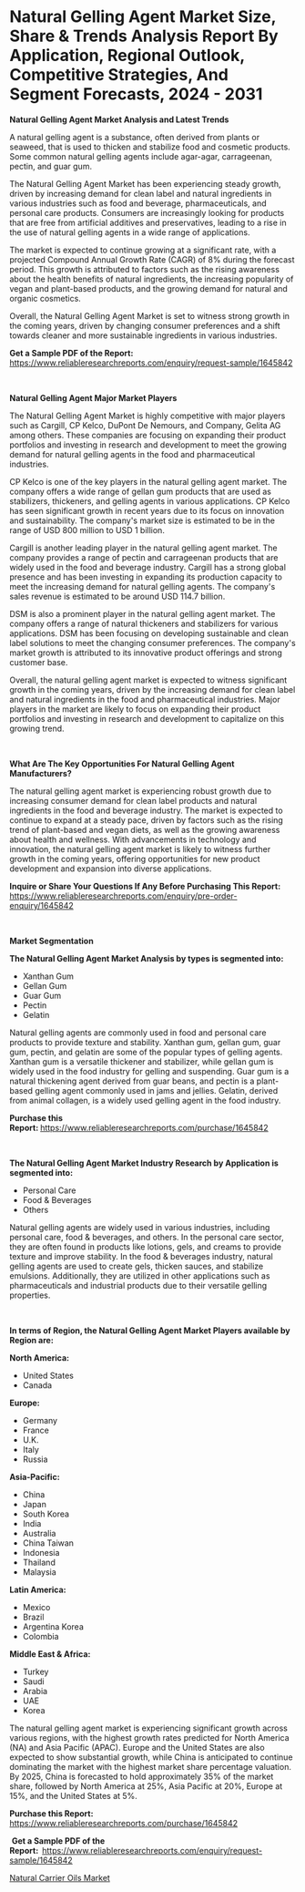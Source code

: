 <p><h1>Natural Gelling Agent Market Size, Share & Trends Analysis Report By Application, Regional Outlook, Competitive Strategies, And Segment Forecasts, 2024 - 2031</h1></p><p><strong>Natural Gelling Agent Market Analysis and Latest Trends</strong></p>
<p><p>A natural gelling agent is a substance, often derived from plants or seaweed, that is used to thicken and stabilize food and cosmetic products. Some common natural gelling agents include agar-agar, carrageenan, pectin, and guar gum.</p><p>The Natural Gelling Agent Market has been experiencing steady growth, driven by increasing demand for clean label and natural ingredients in various industries such as food and beverage, pharmaceuticals, and personal care products. Consumers are increasingly looking for products that are free from artificial additives and preservatives, leading to a rise in the use of natural gelling agents in a wide range of applications.</p><p>The market is expected to continue growing at a significant rate, with a projected Compound Annual Growth Rate (CAGR) of 8% during the forecast period. This growth is attributed to factors such as the rising awareness about the health benefits of natural ingredients, the increasing popularity of vegan and plant-based products, and the growing demand for natural and organic cosmetics.</p><p>Overall, the Natural Gelling Agent Market is set to witness strong growth in the coming years, driven by changing consumer preferences and a shift towards cleaner and more sustainable ingredients in various industries.</p></p>
<p><strong>Get a Sample PDF of the Report:&nbsp;</strong> <a href="https://www.reliableresearchreports.com/enquiry/request-sample/1645842">https://www.reliableresearchreports.com/enquiry/request-sample/1645842</a></p>
<p>&nbsp;</p>
<p><strong>Natural Gelling Agent Major Market Players</strong></p>
<p><p>The Natural Gelling Agent Market is highly competitive with major players such as Cargill, CP Kelco, DuPont De Nemours, and Company, Gelita AG among others. These companies are focusing on expanding their product portfolios and investing in research and development to meet the growing demand for natural gelling agents in the food and pharmaceutical industries.</p><p>CP Kelco is one of the key players in the natural gelling agent market. The company offers a wide range of gellan gum products that are used as stabilizers, thickeners, and gelling agents in various applications. CP Kelco has seen significant growth in recent years due to its focus on innovation and sustainability. The company's market size is estimated to be in the range of USD 800 million to USD 1 billion.</p><p>Cargill is another leading player in the natural gelling agent market. The company provides a range of pectin and carrageenan products that are widely used in the food and beverage industry. Cargill has a strong global presence and has been investing in expanding its production capacity to meet the increasing demand for natural gelling agents. The company's sales revenue is estimated to be around USD 114.7 billion.</p><p>DSM is also a prominent player in the natural gelling agent market. The company offers a range of natural thickeners and stabilizers for various applications. DSM has been focusing on developing sustainable and clean label solutions to meet the changing consumer preferences. The company's market growth is attributed to its innovative product offerings and strong customer base.</p><p>Overall, the natural gelling agent market is expected to witness significant growth in the coming years, driven by the increasing demand for clean label and natural ingredients in the food and pharmaceutical industries. Major players in the market are likely to focus on expanding their product portfolios and investing in research and development to capitalize on this growing trend.</p></p>
<p>&nbsp;</p>
<p><strong>What Are The Key Opportunities For Natural Gelling Agent Manufacturers?</strong></p>
<p><p>The natural gelling agent market is experiencing robust growth due to increasing consumer demand for clean label products and natural ingredients in the food and beverage industry. The market is expected to continue to expand at a steady pace, driven by factors such as the rising trend of plant-based and vegan diets, as well as the growing awareness about health and wellness. With advancements in technology and innovation, the natural gelling agent market is likely to witness further growth in the coming years, offering opportunities for new product development and expansion into diverse applications.</p></p>
<p><strong>Inquire or Share Your Questions If Any Before Purchasing This Report:</strong> <a href="https://www.reliableresearchreports.com/enquiry/pre-order-enquiry/1645842">https://www.reliableresearchreports.com/enquiry/pre-order-enquiry/1645842</a></p>
<p>&nbsp;</p>
<p><strong>Market Segmentation</strong></p>
<p><strong>The Natural Gelling Agent Market Analysis by types is segmented into:</strong></p>
<p><ul><li>Xanthan Gum</li><li>Gellan Gum</li><li>Guar Gum</li><li>Pectin</li><li>Gelatin</li></ul></p>
<p><p>Natural gelling agents are commonly used in food and personal care products to provide texture and stability. Xanthan gum, gellan gum, guar gum, pectin, and gelatin are some of the popular types of gelling agents. Xanthan gum is a versatile thickener and stabilizer, while gellan gum is widely used in the food industry for gelling and suspending. Guar gum is a natural thickening agent derived from guar beans, and pectin is a plant-based gelling agent commonly used in jams and jellies. Gelatin, derived from animal collagen, is a widely used gelling agent in the food industry.</p></p>
<p><strong>Purchase this Report:&nbsp;</strong><a href="https://www.reliableresearchreports.com/purchase/1645842">https://www.reliableresearchreports.com/purchase/1645842</a></p>
<p>&nbsp;</p>
<p><strong>The Natural Gelling Agent Market Industry Research by Application is segmented into:</strong></p>
<p><ul><li>Personal Care</li><li>Food & Beverages</li><li>Others</li></ul></p>
<p><p>Natural gelling agents are widely used in various industries, including personal care, food & beverages, and others. In the personal care sector, they are often found in products like lotions, gels, and creams to provide texture and improve stability. In the food & beverages industry, natural gelling agents are used to create gels, thicken sauces, and stabilize emulsions. Additionally, they are utilized in other applications such as pharmaceuticals and industrial products due to their versatile gelling properties.</p></p>
<p>&nbsp;</p>
<p><strong>In terms of Region, the Natural Gelling Agent Market Players available by Region are:</strong></p>
<p>
    <p> <strong> North America: </strong>
        <ul>
            <li>United States</li>
            <li>Canada</li>
        </ul>
        </p> 
    <p> <strong> Europe: </strong>
        <ul>
            <li>Germany</li>
            <li>France</li>
            <li>U.K.</li>
            <li>Italy</li>
            <li>Russia</li>
        </ul>
        </p> 
    <p> <strong> Asia-Pacific: </strong>
        <ul>
            <li>China</li>
            <li>Japan</li>
            <li>South Korea</li>
            <li>India</li>
            <li>Australia</li>
            <li>China Taiwan</li>
            <li>Indonesia</li>
            <li>Thailand</li>
            <li>Malaysia</li>
        </ul>
        </p> 
    <p> <strong> Latin America: </strong>
        <ul>
            <li>Mexico</li>
            <li>Brazil</li>
            <li>Argentina Korea</li>
            <li>Colombia</li>
        </ul>
        </p> 
    <p> <strong> Middle East & Africa: </strong>
        <ul>
            <li>Turkey</li>
            <li>Saudi</li>
            <li>Arabia</li>
            <li>UAE</li>
            <li>Korea</li>
        </ul>
    </p>
    </p>
<p><p>The natural gelling agent market is experiencing significant growth across various regions, with the highest growth rates predicted for North America (NA) and Asia Pacific (APAC). Europe and the United States are also expected to show substantial growth, while China is anticipated to continue dominating the market with the highest market share percentage valuation. By 2025, China is forecasted to hold approximately 35% of the market share, followed by North America at 25%, Asia Pacific at 20%, Europe at 15%, and the United States at 5%.</p></p>
<p><strong>Purchase this Report: </strong><a href="https://www.reliableresearchreports.com/purchase/1645842">https://www.reliableresearchreports.com/purchase/1645842</a></p>
<p>&nbsp;<strong>Get a Sample PDF of the Report:&nbsp;&nbsp;</strong><a href="https://www.reliableresearchreports.com/enquiry/request-sample/1645842">https://www.reliableresearchreports.com/enquiry/request-sample/1645842</a></p>
<p><strong></strong></p>
<p><p><a href="https://github.com/nancykennedykellievqfqt2/Market-Research-Report-List-1/blob/main/natural-carrier-oils-market.md">Natural Carrier Oils Market</a></p></p>